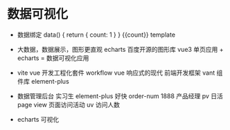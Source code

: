 # 数据可视化
- 数据绑定
    data() {
        return {
            count: 1
        }
    }
    {{count}}  template
- 大数据，数据展示，图形更直观 echarts 百度开源的图形库
    vue3 单页应用 + echarts = 数据可视化应用
- vite  vue 开发工程化套件 workflow
    vue  响应式的现代 前端开发框架
    vant 组件库  element-plus

- 数据管理后台  实习生
    element-plus 好快
    order-num 1888
    产品经理
    pv   日活 page view 页面访问活动
    uv   访问人数

- echarts  可视化